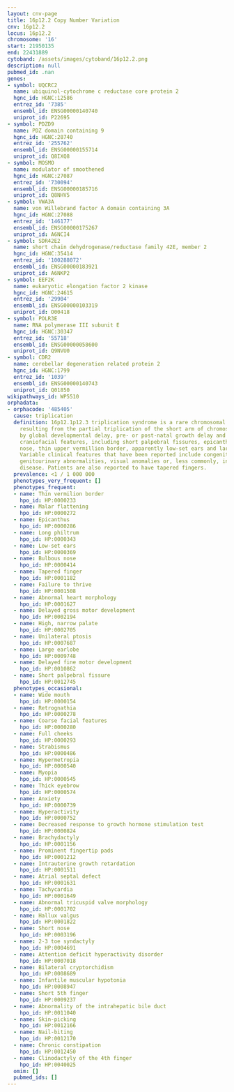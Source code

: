 ```yaml
---
layout: cnv-page
title: 16p12.2 Copy Number Variation
cnv: 16p12.2
locus: 16p12.2
chromosome: '16'
start: 21950135
end: 22431889
cytoband: /assets/images/cytoband/16p12.2.png
description: null
pubmed_id: .nan
genes:
- symbol: UQCRC2
  name: ubiquinol-cytochrome c reductase core protein 2
  hgnc_id: HGNC:12586
  entrez_id: '7385'
  ensembl_id: ENSG00000140740
  uniprot_id: P22695
- symbol: PDZD9
  name: PDZ domain containing 9
  hgnc_id: HGNC:28740
  entrez_id: '255762'
  ensembl_id: ENSG00000155714
  uniprot_id: Q8IXQ8
- symbol: MOSMO
  name: modulator of smoothened
  hgnc_id: HGNC:27087
  entrez_id: '730094'
  ensembl_id: ENSG00000185716
  uniprot_id: Q8NHV5
- symbol: VWA3A
  name: von Willebrand factor A domain containing 3A
  hgnc_id: HGNC:27088
  entrez_id: '146177'
  ensembl_id: ENSG00000175267
  uniprot_id: A6NCI4
- symbol: SDR42E2
  name: short chain dehydrogenase/reductase family 42E, member 2
  hgnc_id: HGNC:35414
  entrez_id: '100288072'
  ensembl_id: ENSG00000183921
  uniprot_id: A6NKP2
- symbol: EEF2K
  name: eukaryotic elongation factor 2 kinase
  hgnc_id: HGNC:24615
  entrez_id: '29904'
  ensembl_id: ENSG00000103319
  uniprot_id: O00418
- symbol: POLR3E
  name: RNA polymerase III subunit E
  hgnc_id: HGNC:30347
  entrez_id: '55718'
  ensembl_id: ENSG00000058600
  uniprot_id: Q9NVU0
- symbol: CDR2
  name: cerebellar degeneration related protein 2
  hgnc_id: HGNC:1799
  entrez_id: '1039'
  ensembl_id: ENSG00000140743
  uniprot_id: Q01850
wikipathways_id: WP5510
orphadata:
- orphacode: '485405'
  cause: triplication
  definition: 16p12.1p12.3 triplication syndrome is a rare chromosomal anomaly syndrome
    resulting from the partial triplication of the short arm of chromosome 16 characterized
    by global developmental delay, pre- or post-natal growth delay and distinctive
    craniofacial features, including short palpebral fissures, epicanthal folds, bulbous
    nose, thin upper vermillion border, apparently low-set ears and large ear lobes.
    Variable clinical features that have been reported include congenital heart disease,
    genitourinary abnormalities, visual anomalies or, less commonly, infantile hepatic
    disease. Patients are also reported to have tapered fingers.
  prevalence: <1 / 1 000 000
  phenotypes_very_frequent: []
  phenotypes_frequent:
  - name: Thin vermilion border
    hpo_id: HP:0000233
  - name: Malar flattening
    hpo_id: HP:0000272
  - name: Epicanthus
    hpo_id: HP:0000286
  - name: Long philtrum
    hpo_id: HP:0000343
  - name: Low-set ears
    hpo_id: HP:0000369
  - name: Bulbous nose
    hpo_id: HP:0000414
  - name: Tapered finger
    hpo_id: HP:0001182
  - name: Failure to thrive
    hpo_id: HP:0001508
  - name: Abnormal heart morphology
    hpo_id: HP:0001627
  - name: Delayed gross motor development
    hpo_id: HP:0002194
  - name: High, narrow palate
    hpo_id: HP:0002705
  - name: Unilateral ptosis
    hpo_id: HP:0007687
  - name: Large earlobe
    hpo_id: HP:0009748
  - name: Delayed fine motor development
    hpo_id: HP:0010862
  - name: Short palpebral fissure
    hpo_id: HP:0012745
  phenotypes_occasional:
  - name: Wide mouth
    hpo_id: HP:0000154
  - name: Retrognathia
    hpo_id: HP:0000278
  - name: Coarse facial features
    hpo_id: HP:0000280
  - name: Full cheeks
    hpo_id: HP:0000293
  - name: Strabismus
    hpo_id: HP:0000486
  - name: Hypermetropia
    hpo_id: HP:0000540
  - name: Myopia
    hpo_id: HP:0000545
  - name: Thick eyebrow
    hpo_id: HP:0000574
  - name: Anxiety
    hpo_id: HP:0000739
  - name: Hyperactivity
    hpo_id: HP:0000752
  - name: Decreased response to growth hormone stimulation test
    hpo_id: HP:0000824
  - name: Brachydactyly
    hpo_id: HP:0001156
  - name: Prominent fingertip pads
    hpo_id: HP:0001212
  - name: Intrauterine growth retardation
    hpo_id: HP:0001511
  - name: Atrial septal defect
    hpo_id: HP:0001631
  - name: Tachycardia
    hpo_id: HP:0001649
  - name: Abnormal tricuspid valve morphology
    hpo_id: HP:0001702
  - name: Hallux valgus
    hpo_id: HP:0001822
  - name: Short nose
    hpo_id: HP:0003196
  - name: 2-3 toe syndactyly
    hpo_id: HP:0004691
  - name: Attention deficit hyperactivity disorder
    hpo_id: HP:0007018
  - name: Bilateral cryptorchidism
    hpo_id: HP:0008689
  - name: Infantile muscular hypotonia
    hpo_id: HP:0008947
  - name: Short 5th finger
    hpo_id: HP:0009237
  - name: Abnormality of the intrahepatic bile duct
    hpo_id: HP:0011040
  - name: Skin-picking
    hpo_id: HP:0012166
  - name: Nail-biting
    hpo_id: HP:0012170
  - name: Chronic constipation
    hpo_id: HP:0012450
  - name: Clinodactyly of the 4th finger
    hpo_id: HP:0040025
  omim: []
  pubmed_ids: []
---
```

